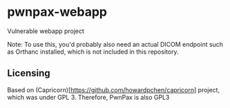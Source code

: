 # pwnpax-webapp

Vulnerable webapp project

Note: To use this, you'd probably also need an actual DICOM endpoint such as Orthanc installed, which is not included in this repository.

## Licensing

Based on (Capricorn)[https://github.com/howardpchen/capricorn] project, which was under GPL 3.  Therefore, PwnPax is also GPL3
